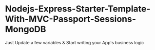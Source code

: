 # Nodejs-Express-Starter-Template-With-MVC-Passport-Sessions-MongoDB
Just Update a few variables &amp; Start writing your App's business logic
